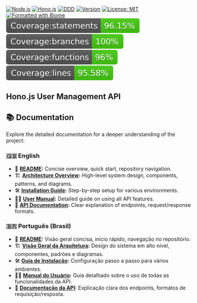 [![Node.js](https://img.shields.io/badge/Node.js-22.11-green)](https://nodejs.org/) [![Hono.js](https://img.shields.io/badge/Hono.js-4.4.12-red)](https://hono.dev/) [![DDD](https://img.shields.io/badge/DDD-approach-orange)](https://en.wikipedia.org/wiki/Domain-driven_design) [![Version](https://img.shields.io/badge/Version-1.0.0-blueviolet)](https://semver.org/) [![License: MIT](https://img.shields.io/badge/License-MIT-yellow.svg)](https://opensource.org/licenses/MIT) [![Formatted with Biome](https://img.shields.io/badge/Formatted_with-Biome-60a5fa?style=flat&logo=biome)](https://biomejs.dev/) [![Coverage Statements](./coverage/badge-statements.svg)](./coverage/badge-statements.svg) [![Coverage Branches](./coverage/badge-branches.svg)](./coverage/badge-branches.svg) [![Coverage Functions](./coverage/badge-functions.svg)](./coverage/badge-functions.svg) [![Coverage Lines](./coverage/badge-lines.svg)](./coverage/badge-lines.svg)

## Hono.js User Management API


## 📚 Documentation

Explore the detailed documentation for a deeper understanding of the project:

### 🇬🇧 English

*   📖 **[README](./docs/en/README.md):** Concise overview, quick start, repository navigation.
*   🏗️ **[Architecture Overview](./docs/en/ARCHITECTURE.md):** High-level system design, components, patterns, and diagrams.
*   🛠️ **[Installation Guide](./docs/en/INSTALLATION.md):** Step-by-step setup for various environments.
*   🧑‍💻 **[User Manual](./docs/en/USER_MANUAL.md):** Detailed guide on using all API features.
*   🔌 **[API Documentation](./docs/en/API.md):** Clear explanation of endpoints, request/response formats.

### 🇧🇷 Português (Brasil)

*   📖 **[README](./docs/pt-br/README.md):** Visão geral concisa, início rápido, navegação no repositório.
*   🏗️ **[Visão Geral da Arquitetura](./docs/pt-br/ARQUITETURA.md):** Design do sistema em alto nível, componentes, padrões e diagramas.
*   🛠️ **[Guia de Instalação](./docs/pt-br/INSTALACAO.md):** Configuração passo a passo para vários ambientes.
*   🧑‍💻 **[Manual do Usuário](./docs/pt-br/MANUAL_USUARIO.md):** Guia detalhado sobre o uso de todas as funcionalidades da API.
*   🔌 **[Documentação da API](./docs/pt-br/API.md):** Explicação clara dos endpoints, formatos de requisição/resposta.

